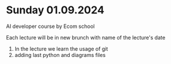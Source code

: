 # Sunday 01.09.2024
AI developer course by Ecom school

Each lecture will be in new brunch with name of the lecture's date

1) In the lecture we learn the usage of git
2) adding last python and diagrams files
